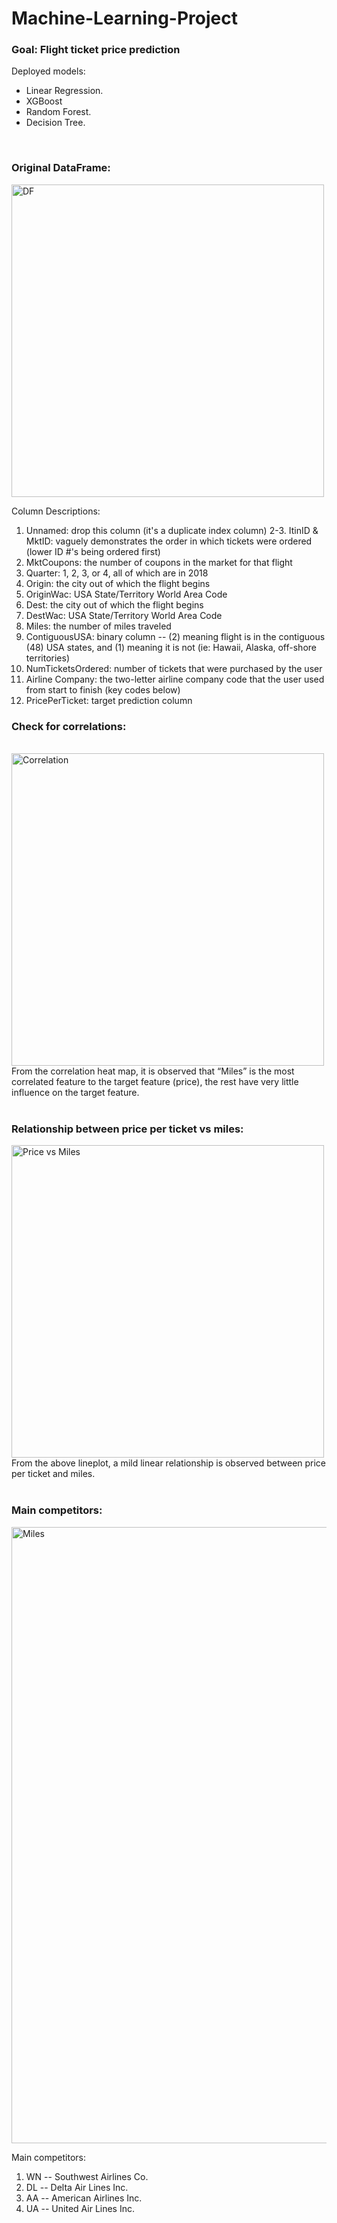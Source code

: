 # Machine-Learning-Project


<h3>Goal: Flight ticket price prediction</h3>

Deployed models:
- Linear Regression.
- XGBoost
- Random Forest.
- Decision Tree.

<br/>
<h3>Original DataFrame:</h3>
<img width="500" alt="DF" src="https://user-images.githubusercontent.com/80112729/118389719-c5b32d80-b65d-11eb-88e2-5844d2d74b02.png">
<br/>


Column Descriptions:
1. Unnamed: drop this column (it's a duplicate index column)
2-3. ItinID & MktID: vaguely demonstrates the order in which tickets were ordered (lower ID #'s being ordered first)
4. MktCoupons: the number of coupons in the market for that flight
5. Quarter: 1, 2, 3, or 4, all of which are in 2018
6. Origin: the city out of which the flight begins
7. OriginWac: USA State/Territory World Area Code
8. Dest: the city out of which the flight begins
9. DestWac: USA State/Territory World Area Code
10. Miles: the number of miles traveled
11. ContiguousUSA: binary column -- (2) meaning flight is in the contiguous (48) USA states, and (1) meaning it is not (ie: Hawaii, Alaska, off-shore territories)
12. NumTicketsOrdered: number of tickets that were purchased by the user
13. Airline Company: the two-letter airline company code that the user used from start to finish (key codes below)
14. PricePerTicket: target prediction column

<h3>Check for correlations:</h3>
<br/>
<img width="500" alt="Correlation" src="https://user-images.githubusercontent.com/80112729/118389956-0fe8de80-b65f-11eb-843b-88d56d725ea5.png">
From the correlation heat map, it is observed that “Miles” is the most correlated feature to the target feature (price), the rest have very little influence on the target feature.
<br/>

<br/>
<h3>Relationship between price per ticket vs miles:</h3>
<img width="500" alt="Price vs Miles" src="https://user-images.githubusercontent.com/80112729/118390229-90f4a580-b660-11eb-9c05-11e18e34893e.png">
From the above lineplot, a mild linear relationship is observed between price per ticket and miles.
<br/>


<br/>
<h3>Main competitors:</h3>
<img width="986" alt="Miles" src="https://user-images.githubusercontent.com/80112729/118394569-0324b480-b678-11eb-898f-757341a0c443.png">
<br/>

Main competitors: 
1. WN -- Southwest Airlines Co.
2. DL -- Delta Air Lines Inc. 
3. AA -- American Airlines Inc.        
4. UA -- United Air Lines Inc.

